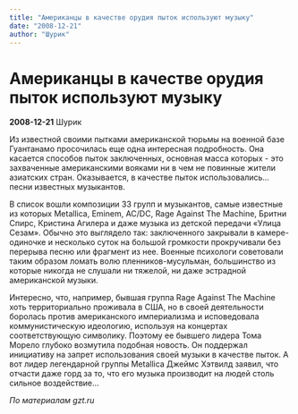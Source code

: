 ```yaml
---
title: "Американцы в качестве орудия пыток используют музыку"
date: "2008-12-21"
author: "Шурик"
---
```


# Американцы в качестве орудия пыток используют музыку

**2008-12-21** Шурик

Из известной своими пытками американской тюрьмы на военной базе Гуантанамо просочилась еще одна интересная подробность. Она касается способов пыток заключенных, основная масса которых - это захваченные американскими вояками ни в чем не повинные жители азиатских стран. Оказывается, в качестве пыток использовались... песни известных музыкантов.

В список вошли композиции 33 групп и музыкантов, самые известные из которых Metallica, Eminem, AC/DC, Rage Against The Machine, Бритни Спирс, Кристина Агилера и даже музыка из детской передачи «Улица Сезам». Обычно это выглядело так: заключенного закрывали в камере-одиночке и несколько суток на большой громкости прокручивали без перерыва песню или фрагмент из нее. Военные психологи советовали таким образом ломать волю пленников-мусульман, большинство из которые никогда не слушали ни тяжелой, ни даже эстрадной американской музыки.

Интересно, что, например, бывшая группа Rage Against The Machine хоть территориально проживала в США, но в своей деятельности боролась против американского империализма и исповедовала коммунистическую идеологию, используя на концертах соответствующую символику. Поэтому ее бывшего лидера Тома Морело глубоко возмутила подобная новость. Он поддержал инициативу на запрет использования своей музыки в качестве пыток. А вот лидер легендарной группы Metallica Джеймс Хэтвилд заявил, что отчасти даже горд за то, что его музыка производит на людей столь сильное воздействие...

*По материалам gzt.ru*